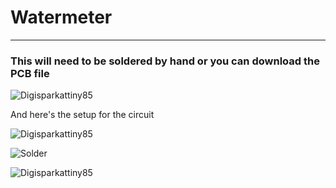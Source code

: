 # Watermeter
---
### This will need to be soldered by hand or you can download the PCB file
![Digisparkattiny85](https://github.com/Tiebeke/DigiSpark/blob/main/images/DigisparkAttiny85.PNG)

And here's the setup for the circuit

![Digisparkattiny85](https://github.com/Tiebeke/DigiSpark/blob/main/images/DigisparkAttiny85.PNG)

![Solder](https://github.com/Tiebeke/DigiSpark/blob/main/images/Solder.jpg)

![Digisparkattiny85](https://github.com/Tiebeke/DigiSpark/blob/main/images/Together.jpg)
